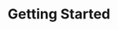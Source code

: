 ---
title: "Getting Started"
subheading: "A comprehensive guide to setting up a new Eggspress site"
sidebar: "eggspress_links"
orderPostsBy: "weight"
orderPostsByReversed: false
weight: 50
---